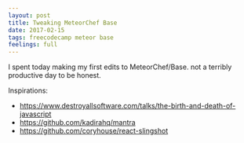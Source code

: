 ```yaml
---
layout: post
title: Tweaking MeteorChef Base
date: 2017-02-15
tags: freecodecamp meteor base
feelings: full
---
```


I spent today making my first edits to MeteorChef/Base. not a terribly productive day to be honest.

Inspirations:

- <https://www.destroyallsoftware.com/talks/the-birth-and-death-of-javascript>
- <https://github.com/kadirahq/mantra>
- <https://github.com/coryhouse/react-slingshot>

